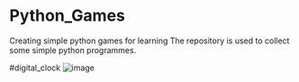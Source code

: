 # Python_Games
Creating simple python games for learning
 The repository is used to collect some simple python programmes.
 
 #digital_clock
![image](https://user-images.githubusercontent.com/85226354/122663494-8e81f000-d1b8-11eb-8e4a-e7c380ebbb08.png)
